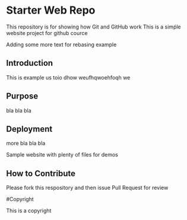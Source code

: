 
# Starter Web Repo

This repository is for showing how Git and GitHub work
This is a simṕle website project for github cource

Adding some more text for rebasing example

## Introduction

This is example us toio dhow weufhqwoehfoqh we

## Purpose
 bla bla bla

## Deployment

more bla bla bla

Sample website with plenty of files for demos

## How to Contribute

Please fork this respository and then issue Pull Request for review

#Copyright

This is a copyright
